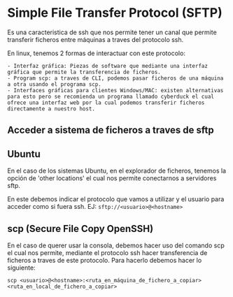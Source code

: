 # Simple File Transfer Protocol (SFTP)

Es una caracteristica de ssh que nos permite tener un canal que permite transferir ficheros entre máquinas a traves del protocolo ssh.

En linux, tenemos 2 formas de interactuar con este protocolo:

    - Interfaz gráfica: Piezas de software que mediante una interfaz gráfica que permite la transferencia de ficheros.
    - Program scp: a traves de CLI, podemos pasar ficheros de una máquina a otra usando el programa scp.
    - Interfaces gráficas para clientes Windows/MAC: existen alternativas para esto pero se recomienda un programa llamado cyberduck el cual ofrece una interfaz web por la cual podemos transferir ficheros directamente a nuestro host. 


## Acceder a sistema de ficheros a traves de sftp

Ubuntu
---
En el caso de los sistemas Ubuntu, en el explorador de ficheros, tenemos la opción de 'other locations' el cual nos permite conectarnos a servidores sftp. 

En este debemos indicar el protocolo que vamos a utilizar y el usuario para acceder como si fuera ssh. EJ: `sftp://<usuario>@<hostname>`

scp (Secure File Copy OpenSSH)
---
En el caso de querer usar la consola, debemos hacer uso del comando scp el cual nos permite, mediante el protocolo ssh hacer transferencia de ficheros a traves de este protocolo. Para hacerlo debemos hacer lo siguiente:

`scp <usuario>@<hostname>:<ruta_en_máquina_de_fichero_a_copiar> <ruta_en_local_de_fichero_a_copiar>`


